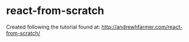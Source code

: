 # react-from-scratch
Created following the tutorial found at: http://andrewhfarmer.com/react-from-scratch/
